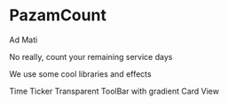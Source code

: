 # PazamCount

Ad Mati 

No really, count your remaining service days

We use some cool libraries and effects 

Time Ticker
Transparent ToolBar with gradient 
Card View
